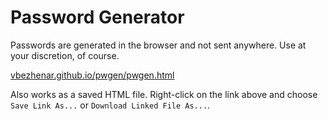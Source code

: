 # Password Generator

Passwords are generated in the browser and not sent anywhere. Use at your discretion, of course.

[vbezhenar.github.io/pwgen/pwgen.html](https://vbezhenar.github.io/pwgen/pwgen.html)

Also works as a saved HTML file. Right-click on the link above and choose `Save Link As...` or `Download Linked File As...`.
